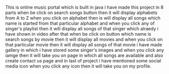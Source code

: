 This is online music portal which is built in java 
i have made this project in 8 parts 
when be click on search songs button then it will display alphabets from A to Z
when you click on alphabet then is will display all songs which name is started from that particular alphabet
and when you click any of singer's playlist then it will display all songs of that singer which alraedy i have shown in video
after that when be click on button which name is search songs by movie then it will display all movies and when you click on that particular movie
then it will display all songs of that movie
i have made gallery in which i have stored some singer's images and when you click any iamge then it will take you on page in which all songs are available
and also create contact us page and in last of project i have mentioned some social media icon when you click any icon then it will take you on my profile. 
